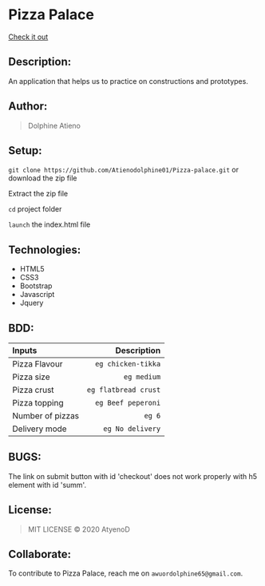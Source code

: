 # Pizza Palace
[Check it out](https://atienodolphine01.github.io/Pizza-palace/)


## Description: 
An application that helps us to practice on constructions and prototypes.

## Author:
> Dolphine Atieno

## Setup:
`git clone https://github.com/Atienodolphine01/Pizza-palace.git` or download the zip file

Extract the zip file

`cd` project folder

`launch` the index.html file

## Technologies:
* HTML5
* CSS3
* Bootstrap
* Javascript
* Jquery

## BDD:
| Inputs |  Description |
| :---         |          ---: |
| Pizza Flavour   | `eg chicken-tikka`|
| Pizza size     | `eg medium`   |
| Pizza crust    | `eg flatbread crust`   |
| Pizza topping    | `eg Beef peperoni`  |
| Number of pizzas   | `eg 6`   |
| Delivery mode   | `eg No delivery`   |

## BUGS:
The link on submit button with id 'checkout' does not work properly with h5 element with id 'summ'.


## License:
>MIT LICENSE &copy; 2020 AtyenoD

## Collaborate:
To contribute to Pizza Palace, reach me on `awuordolphine65@gmail.com`.